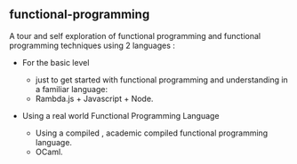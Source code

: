 ## functional-programming

A tour and self exploration of functional programming and functional programming
techniques using 2 languages :

- For the basic level

  - just to get started with functional programming and understanding in a familiar language:
  - Rambda.js + Javascript + Node.

- Using a real world Functional Programming Language

  - Using a compiled , academic compiled functional programming language.
  - OCaml.
